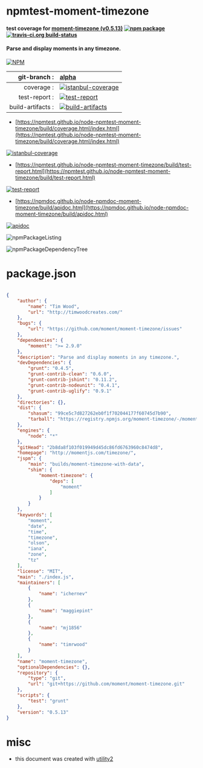# npmtest-moment-timezone

#### test coverage for  [moment-timezone (v0.5.13)](http://momentjs.com/timezone/)  [![npm package](https://img.shields.io/npm/v/npmtest-moment-timezone.svg?style=flat-square)](https://www.npmjs.org/package/npmtest-moment-timezone) [![travis-ci.org build-status](https://api.travis-ci.org/npmtest/node-npmtest-moment-timezone.svg)](https://travis-ci.org/npmtest/node-npmtest-moment-timezone)

#### Parse and display moments in any timezone.

[![NPM](https://nodei.co/npm/moment-timezone.png?downloads=true&downloadRank=true&stars=true)](https://www.npmjs.com/package/moment-timezone)

| git-branch : | [alpha](https://github.com/npmtest/node-npmtest-moment-timezone/tree/alpha)|
|--:|:--|
| coverage : | [![istanbul-coverage](https://npmtest.github.io/node-npmtest-moment-timezone/build/coverage.badge.svg)](https://npmtest.github.io/node-npmtest-moment-timezone/build/coverage.html/index.html)|
| test-report : | [![test-report](https://npmtest.github.io/node-npmtest-moment-timezone/build/test-report.badge.svg)](https://npmtest.github.io/node-npmtest-moment-timezone/build/test-report.html)|
| build-artifacts : | [![build-artifacts](https://npmtest.github.io/node-npmtest-moment-timezone/glyphicons_144_folder_open.png)](https://github.com/npmtest/node-npmtest-moment-timezone/tree/gh-pages/build)|

- [https://npmtest.github.io/node-npmtest-moment-timezone/build/coverage.html/index.html](https://npmtest.github.io/node-npmtest-moment-timezone/build/coverage.html/index.html)

[![istanbul-coverage](https://npmtest.github.io/node-npmtest-moment-timezone/build/screenCapture.buildCi.browser.%252Ftmp%252Fbuild%252Fcoverage.lib.html.png)](https://npmtest.github.io/node-npmtest-moment-timezone/build/coverage.html/index.html)

- [https://npmtest.github.io/node-npmtest-moment-timezone/build/test-report.html](https://npmtest.github.io/node-npmtest-moment-timezone/build/test-report.html)

[![test-report](https://npmtest.github.io/node-npmtest-moment-timezone/build/screenCapture.buildCi.browser.%252Ftmp%252Fbuild%252Ftest-report.html.png)](https://npmtest.github.io/node-npmtest-moment-timezone/build/test-report.html)

- [https://npmdoc.github.io/node-npmdoc-moment-timezone/build/apidoc.html](https://npmdoc.github.io/node-npmdoc-moment-timezone/build/apidoc.html)

[![apidoc](https://npmdoc.github.io/node-npmdoc-moment-timezone/build/screenCapture.buildCi.browser.%252Ftmp%252Fbuild%252Fapidoc.html.png)](https://npmdoc.github.io/node-npmdoc-moment-timezone/build/apidoc.html)

![npmPackageListing](https://npmtest.github.io/node-npmtest-moment-timezone/build/screenCapture.npmPackageListing.svg)

![npmPackageDependencyTree](https://npmtest.github.io/node-npmtest-moment-timezone/build/screenCapture.npmPackageDependencyTree.svg)



# package.json

```json

{
    "author": {
        "name": "Tim Wood",
        "url": "http://timwoodcreates.com/"
    },
    "bugs": {
        "url": "https://github.com/moment/moment-timezone/issues"
    },
    "dependencies": {
        "moment": ">= 2.9.0"
    },
    "description": "Parse and display moments in any timezone.",
    "devDependencies": {
        "grunt": "0.4.5",
        "grunt-contrib-clean": "0.6.0",
        "grunt-contrib-jshint": "0.11.2",
        "grunt-contrib-nodeunit": "0.4.1",
        "grunt-contrib-uglify": "0.9.1"
    },
    "directories": {},
    "dist": {
        "shasum": "99ce5c7d827262eb0f1f702044177f60745d7b90",
        "tarball": "https://registry.npmjs.org/moment-timezone/-/moment-timezone-0.5.13.tgz"
    },
    "engines": {
        "node": "*"
    },
    "gitHead": "2b8da8f103f019949d45dc86fd6763960c8474d8",
    "homepage": "http://momentjs.com/timezone/",
    "jspm": {
        "main": "builds/moment-timezone-with-data",
        "shim": {
            "moment-timezone": {
                "deps": [
                    "moment"
                ]
            }
        }
    },
    "keywords": [
        "moment",
        "date",
        "time",
        "timezone",
        "olson",
        "iana",
        "zone",
        "tz"
    ],
    "license": "MIT",
    "main": "./index.js",
    "maintainers": [
        {
            "name": "ichernev"
        },
        {
            "name": "maggiepint"
        },
        {
            "name": "mj1856"
        },
        {
            "name": "timrwood"
        }
    ],
    "name": "moment-timezone",
    "optionalDependencies": {},
    "repository": {
        "type": "git",
        "url": "git+https://github.com/moment/moment-timezone.git"
    },
    "scripts": {
        "test": "grunt"
    },
    "version": "0.5.13"
}
```



# misc
- this document was created with [utility2](https://github.com/kaizhu256/node-utility2)
